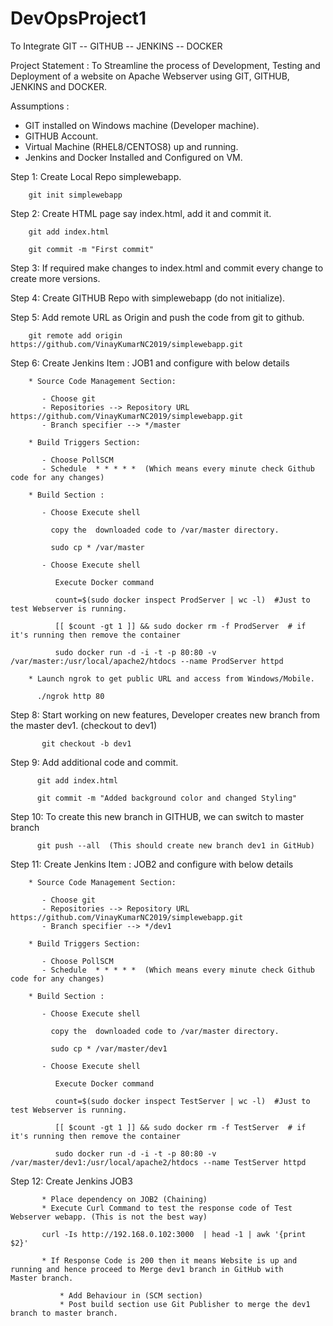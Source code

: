 # DevOpsProject1

To Integrate GIT -- GITHUB -- JENKINS -- DOCKER 

 Project Statement : To Streamline the process of Development, Testing and Deployment of a website on Apache Webserver using GIT, GITHUB, JENKINS and DOCKER. 
 
 Assumptions :
 
 * GIT installed on Windows machine (Developer machine).
 * GITHUB Account.
 * Virtual Machine (RHEL8/CENTOS8) up and running.
 * Jenkins and Docker Installed and Configured on VM.
 
 Step 1: Create Local Repo simplewebapp.
 
        git init simplewebapp
        
 Step 2: Create HTML page say index.html, add it and commit it.
 
        git add index.html
        
        git commit -m "First commit"
        
Step 3: If required make changes to index.html and commit every change to create more versions.

Step 4: Create GITHUB Repo with simplewebapp (do not initialize).

Step 5: Add remote URL as Origin and push the code from git to github.

        git remote add origin https://github.com/VinayKumarNC2019/simplewebapp.git 
        
Step 6: Create Jenkins Item : JOB1  and configure with below details

        * Source Code Management Section:
        
           - Choose git
           - Repositories --> Repository URL https://github.com/VinayKumarNC2019/simplewebapp.git
           - Branch specifier --> */master
          
        * Build Triggers Section:
        
           - Choose PollSCM
           - Schedule  * * * * *  (Which means every minute check Github code for any changes)
           
        * Build Section :
        
           - Choose Execute shell 
           
             copy the  downloaded code to /var/master directory.
             
             sudo cp * /var/master
             
           - Choose Execute shell 
           
              Execute Docker command 
        
              count=$(sudo docker inspect ProdServer | wc -l)  #Just to test Webserver is running.
        
              [[ $count -gt 1 ]] && sudo docker rm -f ProdServer  # if it's running then remove the container

              sudo docker run -d -i -t -p 80:80 -v /var/master:/usr/local/apache2/htdocs --name ProdServer httpd

        * Launch ngrok to get public URL and access from Windows/Mobile.
        
          ./ngrok http 80
        
        
Step 8:   Start working on new features, Developer creates new branch from the master dev1. (checkout to dev1)

           git checkout -b dev1
           
Step 9:   Add additional code and commit.

          git add index.html
          
          git commit -m "Added background color and changed Styling"
          

Step 10:  To create this new branch in GITHUB, we can switch to master branch 

          git push --all  (This should create new branch dev1 in GitHub)


Step 11:  Create Jenkins Item : JOB2  and configure with below details

        * Source Code Management Section:
        
           - Choose git
           - Repositories --> Repository URL https://github.com/VinayKumarNC2019/simplewebapp.git
           - Branch specifier --> */dev1
          
        * Build Triggers Section:
        
           - Choose PollSCM
           - Schedule  * * * * *  (Which means every minute check Github code for any changes)
           
        * Build Section :
        
           - Choose Execute shell 
           
             copy the  downloaded code to /var/master directory.
             
             sudo cp * /var/master/dev1
             
           - Choose Execute shell 
           
              Execute Docker command 
        
              count=$(sudo docker inspect TestServer | wc -l)  #Just to test Webserver is running.
        
              [[ $count -gt 1 ]] && sudo docker rm -f TestServer  # if it's running then remove the container

              sudo docker run -d -i -t -p 80:80 -v /var/master/dev1:/usr/local/apache2/htdocs --name TestServer httpd
           
           
Step 12:  Create Jenkins JOB3

           * Place dependency on JOB2 (Chaining)
           * Execute Curl Command to test the response code of Test Webserver webapp. (This is not the best way)
           
           curl -Is http://192.168.0.102:3000  | head -1 | awk '{print $2}'
           
           * If Response Code is 200 then it means Website is up and running and hence proceed to Merge dev1 branch in GitHub with                    Master branch.
           
               * Add Behaviour in (SCM section)
               * Post build section use Git Publisher to merge the dev1 branch to master branch.
               

 
 

